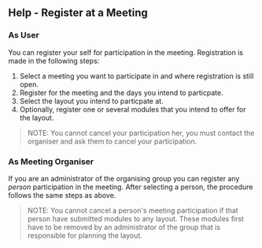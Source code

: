 ﻿## Help - Register at a Meeting

### As User
You can register your self for participation in the meeting. 
Registration is made in the following steps:
1. Select a meeting you want to participate in and where registration is still open.
2. Register for the meeting and the days you intend to particpate.
3. Select the layout you intend to particpate at. 
4. Optionally, register one or several modules that you intend to offer for the layout.


> NOTE: You cannot cancel your participation her, you must contact the organiser and ask them to cancel your participation.

### As Meeting Organiser
If you are an administrator of the organising group you can
register any *person* participation in the meeting. 
After selecting a person, the procedure follows the same steps as above.

> NOTE: You cannot cancel a person's meeting participation if that person have submitted modules to any layout.
> These modules first have to be removed by an administrator of the group that is responsible for planning the layout.
